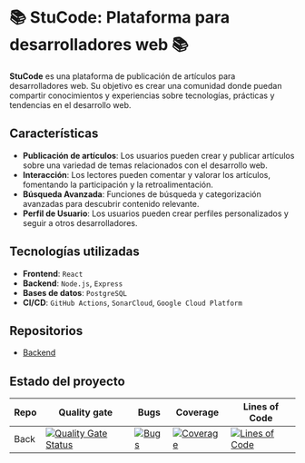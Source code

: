 # 📚 StuCode: Plataforma para desarrolladores web 📚
**StuCode** es una plataforma de publicación de artículos para desarrolladores web. Su objetivo es crear una comunidad donde puedan compartir conocimientos y experiencias sobre tecnologías, prácticas y tendencias en el desarrollo web.

## Características
* **Publicación de artículos**: Los usuarios pueden crear y publicar artículos sobre una variedad de temas relacionados con el desarrollo web.
* **Interacción**: Los lectores pueden comentar y valorar los artículos, fomentando la participación y la retroalimentación.
* **Búsqueda Avanzada**: Funciones de búsqueda y categorización avanzadas para descubrir contenido relevante.
* **Perfil de Usuario**: Los usuarios pueden crear perfiles personalizados y seguir a otros desarrolladores.

## Tecnologías utilizadas
* **Frontend**: `React`
* **Backend**: `Node.js`, `Express`
* **Bases de datos**: `PostgreSQL`
* **CI/CD**: `GitHub Actions`, `SonarCloud`, `Google Cloud Platform`

## Repositorios
* [Backend](https://github.com/michaelhr97/api.stucode)

## Estado del proyecto
Repo | Quality gate | Bugs | Coverage | Lines of Code 
-- | -- | -- | -- | -- 
Back | [![Quality Gate Status](https://sonarcloud.io/api/project_badges/measure?project=michaelhr97_api.stucode&metric=alert_status)](https://sonarcloud.io/summary/new_code?id=michaelhr97_api.stucode) | [![Bugs](https://sonarcloud.io/api/project_badges/measure?project=michaelhr97_api.stucode&metric=bugs)](https://sonarcloud.io/summary/new_code?id=michaelhr97_api.stucode) | [![Coverage](https://sonarcloud.io/api/project_badges/measure?project=michaelhr97_api.stucode&metric=coverage)](https://sonarcloud.io/summary/new_code?id=michaelhr97_api.stucode) | [![Lines of Code](https://sonarcloud.io/api/project_badges/measure?project=michaelhr97_api.stucode&metric=ncloc)](https://sonarcloud.io/summary/new_code?id=michaelhr97_api.stucode) | 